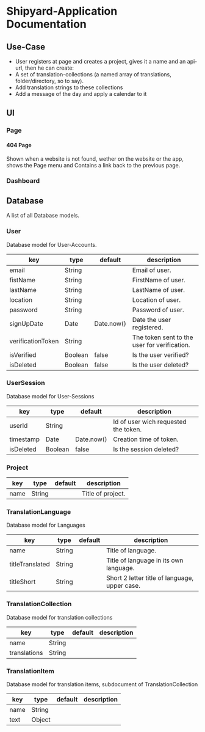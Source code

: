 # Shipyard-Application Documentation

## Use-Case

- User registers at page and creates a project, gives it a name and an api-url, then he can create:
- A set of translation-collections (a named array of translations, folder/directory, so to say).
- Add translation strings to these collections
- Add a message of the day and apply a calendar to it

## UI

### Page

#### 404 Page
Shown when a website is not found, wether on the website or the app, shows the Page menu and Contains a link back to the previous page.

### Dashboard

## Database

A list of all Database models.

### User

Database model for User-Accounts.

| key       			| type      | default 		| description 									|
| --------------------- | --------- | ------------- | --------------------------------------------- |
| email             	| String    |				| Email of user.								|
| fistName             	| String    |				| FirstName of user.							|
| lastName             	| String    |				| LastName of user.								|
| location             	| String    |				| Location of user.								|
| password             	| String    |				| Password of user.								|
| signUpDate            | Date      | Date.now()	| Date the user registered.						|
| verificationToken     | String    |				| The token sent to the user for verification.	|
| isVerified            | Boolean   | false			| Is the user verified? 						|
| isDeleted             | Boolean   | false			| Is the user deleted?							|

### UserSession

Database model for User-Sessions

| key       			| type      | default 		| description 									|
| --------------------- | --------- | ------------- | --------------------------------------------- |
| userId            	| String    |				| Id of user wich requested the token.			|
| timestamp         	| Date	    | Date.now()	| Creation time of token.						|
| isDeleted         	| Boolean   | false			| Is the session deleted?						|

### Project

| key       			| type      | default 		| description 									|
| --------------------- | --------- | ------------- | --------------------------------------------- |
| name					| String 	|				| Title of project.								|

### TranslationLanguage

Database model for Languages

| key       			| type      | default 		| description 									|
| --------------------- | --------- | ------------- | --------------------------------------------- |
| name					| String 	|				| Title of language.							|
| titleTranslated		| String	|				| Title of language in its own language.		|
| titleShort			| String	|				| Short 2 letter title of language, upper case.	|

### TranslationCollection

Database model for translation collections

| key       			| type      | default 		| description 									|
| --------------------- | --------- | ------------- | --------------------------------------------- |
| name					| String 	|				| 												|
| translations			| String	|				|												|

### TranslationItem

Database model for translation items, subdocument of TranslationCollection

| key       			| type      | default 		| description 									|
| --------------------- | --------- | ------------- | --------------------------------------------- |
| name					| String 	|				|												|
| text					| Object	|				|												|
